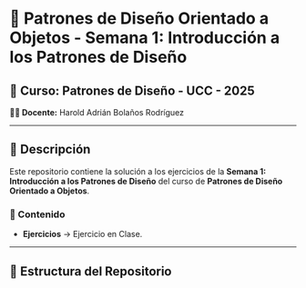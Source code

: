 # 📘 Patrones de Diseño Orientado a Objetos - Semana 1: Introducción a los Patrones de Diseño

## 🏫 Curso: Patrones de Diseño - UCC - 2025  
**👨‍🏫 Docente:** Harold Adrián Bolaños Rodríguez  

---

## 📌 Descripción  
Este repositorio contiene la solución a los ejercicios de la **Semana 1: Introducción a los Patrones de Diseño** del curso de **Patrones de Diseño Orientado a Objetos**.  

### 📂 Contenido  
- **Ejercicios** → Ejercicio en Clase.  

---

## 📂 Estructura del Repositorio  
